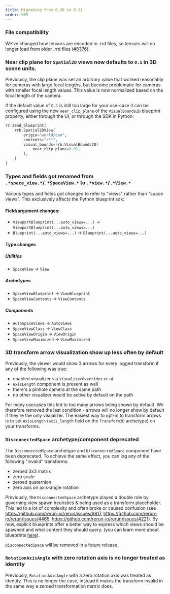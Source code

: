 ```yaml
---
title: Migrating from 0.20 to 0.21
order: 989
---
```


### File compatibility
We've changed how tensors are encoded in .rrd files, so tensors will no longer load from older .rrd files ([#8376](https://github.com/rerun-io/rerun/pull/8376)).

### Near clip plane for `Spatial2D` views now defaults to `0.1` in 3D scene units.

Previously, the clip plane was set an arbitrary value that worked reasonably for
cameras with large focal lengths, but become problematic for cameras with smaller
focal length values. This value is now normalized based on the focal length of
the camera.

If the default value of `0.1` is still too large for your use-case it can be configured
using the new `near_clip_plane` of the `VisualBounds2D` blueprint property, either
through the UI, or through the SDK in Python:
```python
rr.send_blueprint(
    rrb.Spatial2DView(
        origin="world/cam",
        contents="/**",
        visual_bounds=rrb.VisualBounds2D(
            near_clip_plane=0.01,
        ),
    )
)
```


### Types and fields got renamed from `.*space_view.*`/`.*SpaceView.*` to `.*view.*`/`.*View.*`

Various types and fields got changed to refer to "views" rather than "space views".
This exclusively affects the Python blueprint sdk:

#### Field/argument changes:
* `ViewportBlueprint(...auto_views=...)` -> `ViewportBlueprint(...auto_views=...)`
* `Blueprint(...auto_views=...)` -> `Blueprint(...auto_views=...)`

#### Type changes

##### Utilities

* `SpaceView` -> `View`

##### Archetypes

* `SpaceViewBlueprint` -> `ViewBlueprint`
* `SpaceViewContents` -> `ViewContents`

##### Components

* `AutoSpaceViews` -> `AutoViews`
* `SpaceViewClass` -> `ViewClass`
* `SpaceViewOrigin` -> `ViewOrigin`
* `SpaceViewMaximized` -> `ViewMaximized`


### 3D transform arrow visualization show up less often by default

Previously, the viewer would show 3 arrows for every logged transform if any of the following was true:
* enabled visualizer via `VisualizerOverrides` or ui
* `AxisLength` component is present as well
* there's a pinhole camera at the same path
* no other visualizer would be active by default on the path

For many usecases this led to too many arrows being shown by default.
We therefore removed the last condition - arrows will no longer show by default if they're the only visualizer.
The easiest way to opt-in to transform arrows is to set `AxisLength` (`axis_length` field on the `Transform3D` archetype) on your transforms.

### `DisconnectedSpace` archetype/component deprecated

The `DisconnectedSpace` archetype and `DisconnectedSpace` component have been deprecated.
To achieve the same effect, you can log any of the following "invalid" transforms:
* zeroed 3x3 matrix
* zero scale
* zeroed quaternion
* zero axis on axis-angle rotation

Previously, the `DisconnectedSpace` archetype played a double role by governing view spawn heuristics & being used as a transform placeholder.
This led to a lot of complexity and often broke or caused confusion (see https://github.com/rerun-io/rerun/issues/6817, https://github.com/rerun-io/rerun/issues/4465, https://github.com/rerun-io/rerun/issues/4221).
By now, explicit blueprints offer a better way to express which views should be spawned and what content they should query.
(you can learn more about blueprints [here](https://rerun.io/docs/getting-started/configure-the-viewer/through-code-tutorial)).

`DisconnectedSpace` will be removed in a future release.

### `RotationAxisAngle` with zero rotation axis is no longer treated as identity

Previously, `RotationAxisAngle` with a zero rotation axis was treated as identity.
This is no longer the case, instead it makes the transform invalid in the same way a zeroed transformation matrix does.
